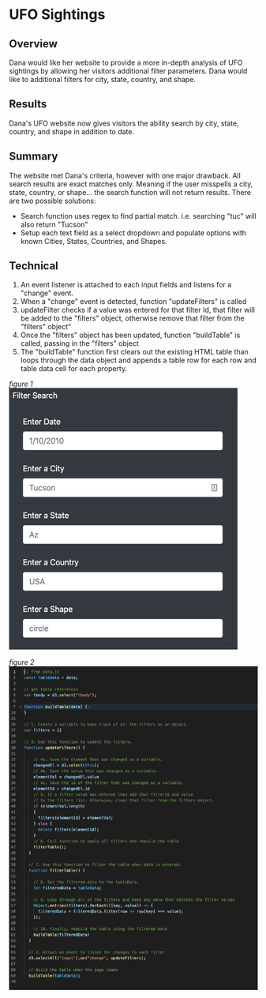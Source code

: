 # UFO Sightings

## Overview 

Dana would like her website to provide a more in-depth analysis of UFO sightings by allowing her visitors additional filter parameters. Dana would like to additional filters for city, state, country, and shape. 
 


## Results 

Dana's UFO website now gives visitors the ability search by city, state, country, and shape in addition to date.
 



## Summary 
The website met Dana's criteria, however with one major drawback. All search results are exact matches only. Meaning if the user misspells a city, state, country, or shape... the search function will not return results. There are two possible solutions:

- Search function uses regex to find partial match. i.e. searching "tuc" will also return "Tucson"
- Setup each text field as a select dropdown and populate options with known Cities, States, Countries, and Shapes.


## Technical

1. An event listener is attached to each input fields and listens for a "change" event. 
2. When a "change" event is detected, function "updateFilters" is called
3. updateFilter checks if a value was entered for that filter Id, that filter will be added to the "filters" object, otherwise remove that filter from the "filters" object"
4. Once the "filters" object has been updated, function "buildTable" is called, passing in the "filters" object
5. The "buildTable" function first clears out the existing HTML table than loops through the data object and appends a table row for each row and table data cell for each property.

*figure 1*   
![Employee Database](https://raw.githubusercontent.com/khanh703/UFOs/main/static/images/input_fields.png)

*figure 2*
![Employee Database](https://raw.githubusercontent.com/khanh703/UFOs/main/static/images/code_image.png)
